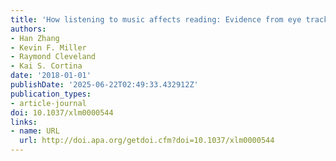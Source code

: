```yaml
---
title: 'How listening to music affects reading: Evidence from eye tracking'
authors:
- Han Zhang
- Kevin F. Miller
- Raymond Cleveland
- Kai S. Cortina
date: '2018-01-01'
publishDate: '2025-06-22T02:49:33.432912Z'
publication_types:
- article-journal
doi: 10.1037/xlm0000544
links:
- name: URL
  url: http://doi.apa.org/getdoi.cfm?doi=10.1037/xlm0000544
---
```


